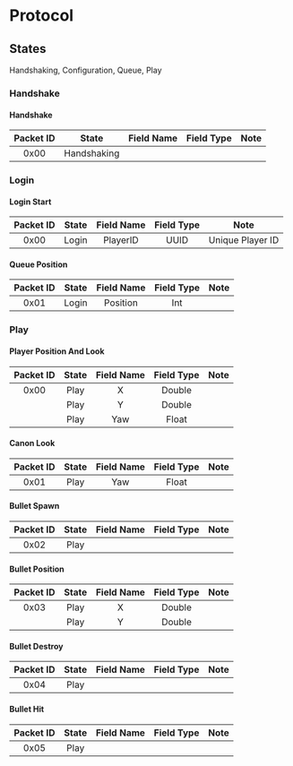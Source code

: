 # Protocol
## States
Handshaking, Configuration, Queue, Play

### Handshake
#### Handshake

| Packet ID | State |  Field Name  | Field Type | Note |
|:---------:|:-----:|:------------:|:----------:|:----:|
| 0x00 | Handshaking |             |            |      |

### Login
#### Login Start
| Packet ID | State | Field Name | Field Type |       Note       |
|:---------:|:-----:|:----------:|:----------:|:----------------:|
| 0x00 | Login |  PlayerID  |    UUID    | Unique Player ID |

#### Queue Position
| Packet ID | State | Field Name | Field Type | Note |
|:---------:|:-----:|:----------:|:----------:|:----:|
| 0x01 | Login |  Position  |    Int     |      |


### Play
#### Player Position And Look
| Packet ID | State | Field Name | Field Type | Note |
|:---------:|:-----:|:----------:|:----------:|:----:|
|   0x00    | Play |  X  |  Double  |      |
|           | Play |  Y  |  Double  |      |
|           | Play |  Yaw  |  Float  |      |

#### Canon Look
| Packet ID | State | Field Name | Field Type | Note |
|:---------:|:-----:|:----------:|:----------:|:----:|
|   0x01    | Play |  Yaw  |  Float  |      |

#### Bullet Spawn
| Packet ID | State | Field Name | Field Type | Note |
|:---------:|:-----:|:----------:|:----------:|:----:|
|   0x02    | Play |            |            |      |

#### Bullet Position
| Packet ID | State | Field Name | Field Type | Note |
|:---------:|:-----:|:----------:|:----------:|:----:|
|   0x03    | Play |  X  |  Double  |      |
|           | Play |  Y  |  Double  |      |

#### Bullet Destroy
| Packet ID | State | Field Name | Field Type | Note |
|:---------:|:-----:|:----------:|:----------:|:----:|
|   0x04    | Play |            |            |      |

#### Bullet Hit
| Packet ID | State | Field Name | Field Type | Note |
|:---------:|:-----:|:----------:|:----------:|:----:|
|   0x05    | Play |            |            |      |



